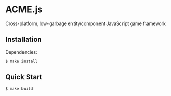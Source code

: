 # ACME.js

Cross-platform, low-garbage entity/component JavaScript game framework

## Installation

Dependencies:

	$ make install

## Quick Start

	$ make build